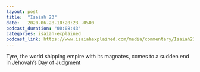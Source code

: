 ```yaml
---
layout: post
title:  "Isaiah 23"
date:   2020-06-28-10:20:23 -0500
podcast_duration: "00:08:43"
categories: isaiah-explained
podcast_link: https://www.isaiahexplained.com/media/commentary/Isaiah23.mp3
---
```

Tyre, the world shipping empire with its magnates, comes to a sudden end in Jehovah’s Day of Judgment
